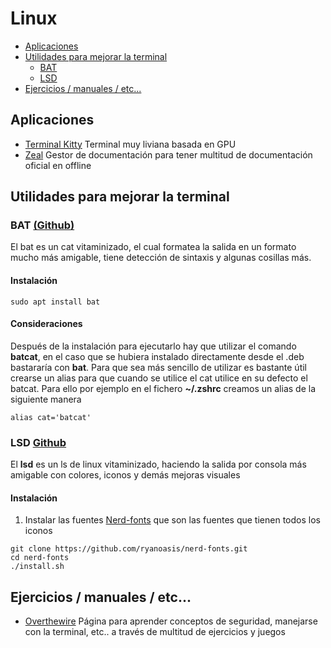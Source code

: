 # Linux

* [Aplicaciones](#aplicaciones)
* [Utilidades para mejorar la terminal](#terminal)
  * [BAT](#bat)
  * [LSD](#lsd)
* [Ejercicios / manuales / etc...](#ejercicios)


## <a name="aplicaciones">Aplicaciones</a>
* [Terminal Kitty](https://sw.kovidgoyal.net/kitty/) Terminal muy liviana basada en GPU
* [Zeal](https://zealdocs.org/) Gestor de documentación para tener multitud de documentación oficial en offline

## <a name="terminal">Utilidades para mejorar la terminal<a/>

### <a name="bat">BAT [(Github)](https://github.com/sharkdp/bat)</a>
El bat es un cat vitaminizado, el cual formatea la salida en un formato mucho más amigable, tiene detección de sintaxis y algunas cosillas más.

#### Instalación
```
sudo apt install bat
```

#### Consideraciones
Después de la instalación para ejecutarlo hay que utilizar el comando **batcat**, en el caso que se hubiera instalado directamente desde el .deb bastararía con **bat**. Para que sea más sencillo de utilizar es bastante útil crearse un alias para que cuando se utilice el cat utilice en su defecto el batcat. Para ello por ejemplo en el fichero **~/.zshrc** creamos un alias de la siguiente manera
```
alias cat='batcat'
```
  
### <a name="lsd">LSD [Github](https://github.com/Peltoche/lsd)</a>
El **lsd** es un ls de linux vitaminizado, haciendo la salida por consola más amigable con colores, iconos y demás mejoras visuales  

#### Instalación
1. Instalar las fuentes [Nerd-fonts](https://github.com/ryanoasis/nerd-fonts/blob/master/readme.md) que son las fuentes que tienen todos los iconos
  ```
  git clone https://github.com/ryanoasis/nerd-fonts.git
  cd nerd-fonts
  ./install.sh
  ```
  
## <a name="ejercicios">Ejercicios / manuales / etc...</a>
* [Overthewire](https://overthewire.org/wargames/) Página para aprender conceptos de seguridad, manejarse con la terminal, etc.. a través de multitud de ejercicios y juegos
